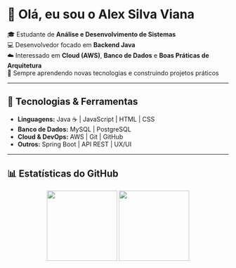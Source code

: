 # 👋 Olá, eu sou o Alex Silva Viana  

🎓 Estudante de **Análise e Desenvolvimento de Sistemas**  
💻 Desenvolvedor focado em **Backend Java**  
☁️ Interessado em **Cloud (AWS)**, **Banco de Dados** e **Boas Práticas de Arquitetura**  
🚀 Sempre aprendendo novas tecnologias e construindo projetos práticos  

---

## 🔧 Tecnologias & Ferramentas  

- **Linguagens:** Java ☕ | JavaScript | HTML | CSS  
- **Banco de Dados:** MySQL | PostgreSQL  
- **Cloud & DevOps:** AWS | Git | GitHub  
- **Outros:** Spring Boot | API REST | UX/UI  

---

## 📊 Estatísticas do GitHub  

<p align="center">
  <img height="160em" src="https://github-readme-stats.vercel.app/api?username=alexviana&show_icons=true&theme=tokyonight&hide_border=true" />
  <img height="160em" src="https://github-readme-stats.vercel.app/api/top-langs/?username=alexviana&layout=compact&theme=tokyonight&hide_border=true"/>
</p>


